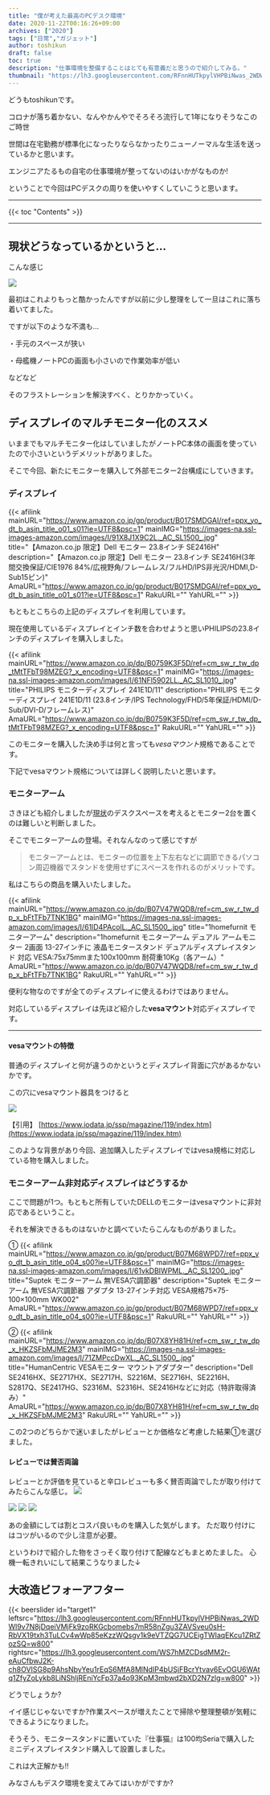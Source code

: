 ```yaml
---
title: "僕が考えた最高のPCデスク環境"
date: 2020-11-22T00:16:26+09:00
archives: ["2020"]
tags: ["日常","ガジェット"]
author: toshikun
draft: false
toc: true
description: "仕事環境を整備することはとても有意義だと思うので紹介してみる。"
thumbnail: "https://lh3.googleusercontent.com/RFnnHUTkpylVHPBiNwas_2WDWl9v7N8jDqeiVMjFk9zoRKGcbomebs7mR58nZgu3ZAVSveu0sH-RbVX19txh3TuLCv4wWp85eKzzWQsgv1k9eVTZQG7UCEigTWIaqEKcu1ZRtZozSQ=w800"
---
```


どうもtoshikunです。

コロナが落ち着かない、なんやかんやでそろそろ流行して1年になりそうなこのご時世

世間は在宅勤務が標準化になったりならなかったりニューノーマルな生活を送っているかと思います。

エンジニアたるもの自宅の仕事環境が整ってないのはいかがなものか!

ということで今回はPCデスクの周りを使いやすくしていこうと思います。

<hr>
{{< toc "Contents" >}}
<hr>

## 現状どうなっているかというと…

こんな感じ

<img src="https://lh3.googleusercontent.com/RFnnHUTkpylVHPBiNwas_2WDWl9v7N8jDqeiVMjFk9zoRKGcbomebs7mR58nZgu3ZAVSveu0sH-RbVX19txh3TuLCv4wWp85eKzzWQsgv1k9eVTZQG7UCEigTWIaqEKcu1ZRtZozSQ=w800" >

最初はこれよりもっと酷かったんですが以前に少し整理をして一旦はこれに落ち着いてました。

ですが以下のような不満も…

・手元のスペースが狭い

・母艦機ノートPCの画面も小さいので作業効率が低い

などなど

そのフラストレーションを解決すべく、とりかかっていく。


## ディスプレイのマルチモニター化のススメ

いままでもマルチモニター化はしていましたがノートPC本体の画面を使っていたので小さいというデメリットがありました。

そこで今回、新たにモニターを購入して外部モニター2台構成にしていきます。 

### ディスプレイ

{{< afilink mainURL="https://www.amazon.co.jp/gp/product/B017SMDGAI/ref=ppx_yo_dt_b_asin_title_o01_s01?ie=UTF8&psc=1" mainIMG="https://images-na.ssl-images-amazon.com/images/I/91X8J1X9C2L._AC_SL1500_.jpg" title="【Amazon.co.jp 限定】Dell モニター 23.8インチ SE2416H" description="【Amazon.co.jp 限定】Dell モニター 23.8インチ SE2416H(3年間交換保証/CIE1976 84%/広視野角/フレームレス/フルHD/IPS非光沢/HDMI,D-Sub15ピン)" AmaURL="https://www.amazon.co.jp/gp/product/B017SMDGAI/ref=ppx_yo_dt_b_asin_title_o01_s01?ie=UTF8&psc=1" RakuURL="" YahURL="" >}}


もともとこちらの上記のディスプレイを利用しています。

現在使用しているディスプレイとインチ数を合わせようと思いPHILIPSの23.8インチのディスプレイを購入しました。

{{< afilink mainURL="https://www.amazon.co.jp/dp/B0759K3F5D/ref=cm_sw_r_tw_dp_tMtTFbT98MZEG?_x_encoding=UTF8&psc=1" mainIMG="https://images-na.ssl-images-amazon.com/images/I/61NFl5902LL._AC_SL1010_.jpg" title="PHILIPS モニターディスプレイ 241E1D/11" description="PHILIPS モニターディスプレイ 241E1D/11 (23.8インチ/IPS Technology/FHD/5年保証/HDMI/D-Sub/DVI-D/フレームレス)" AmaURL="https://www.amazon.co.jp/dp/B0759K3F5D/ref=cm_sw_r_tw_dp_tMtTFbT98MZEG?_x_encoding=UTF8&psc=1" RakuURL="" YahURL="" >}}



このモニターを購入した決め手は何と言っても*vesaマウント*規格であることです。

下記でvesaマウント規格については詳しく説明したいと思います。

### モニターアーム

さきほども紹介しましたが[現状](https://toshikunblog.net/post/20201115/#現状どうなっているかというと)のデスクスペースを考えるとモニター2台を置くのは難しいと判断しました。


そこでモニターアームの登場。それなんなのって感じですが

>モニターアームとは、モニターの位置を上下左右などに調節できるパソコン周辺機器でスタンドを使用せずにスペースを作れるのがメリットです。

私はこちらの商品を購入いたしました。

{{< afilink mainURL="https://www.amazon.co.jp/dp/B07V47WQD8/ref=cm_sw_r_tw_dp_x_bFtTFb7TNK1BG" mainIMG="https://images-na.ssl-images-amazon.com/images/I/61lD4PAcolL._AC_SL1500_.jpg" title="1homefurnit モニターアーム" description="1homefurnit モニターアーム デュアル アームモニター 2画面 13-27インチに 液晶モニタースタンド デュアルディスプレイスタンド 対応 VESA:75x75mmまた100x100mm 耐荷重10Kg（各アーム）" AmaURL="https://www.amazon.co.jp/dp/B07V47WQD8/ref=cm_sw_r_tw_dp_x_bFtTFb7TNK1BG" RakuURL="" YahURL="" >}}


便利な物なのですが全てのディスプレイに使えるわけではありません。

対応しているディスプレイは先ほど紹介した**vesaマウント**対応ディスプレイです。

---
#### vesaマウントの特徴
普通のディスプレイと何が違うのかというとディスプレイ背面に穴があるかないかです。

この穴にvesaマウント器具をつけると

<img src="https://www.iodata.jp/ssp/magazine/img/column119_pic2.jpg" >

【引用】
[https://www.iodata.jp/ssp/magazine/119/index.htm](https://www.iodata.jp/ssp/magazine/119/index.htm)

このような背景があり今回、追加購入したディスプレイではvesa規格に対応している物を購入しました。

### モニターアーム非対応ディスプレイはどうするか

ここで問題が1つ。もともと所有していたDELLのモニターはvesaマウントに非対応であるということ。

それを解決できるものはないかと調べていたらこんなものがありました。

①
{{< afilink mainURL="https://www.amazon.co.jp/gp/product/B07M68WPD7/ref=ppx_yo_dt_b_asin_title_o04_s00?ie=UTF8&psc=1" mainIMG="https://images-na.ssl-images-amazon.com/images/I/61vkDBIWPML._AC_SL1200_.jpg" title="Suptek モニターアーム 無VESA穴調節器" description="Suptek モニターアーム 無VESA穴調節器 アダプタ 13-27インチ対応 VESA規格75×75-100×100mm WK002" AmaURL="https://www.amazon.co.jp/gp/product/B07M68WPD7/ref=ppx_yo_dt_b_asin_title_o04_s00?ie=UTF8&psc=1" RakuURL="" YahURL="" >}}

②
{{< afilink mainURL="https://www.amazon.co.jp/dp/B07X8YH81H/ref=cm_sw_r_tw_dp_x_HKZSFbMJME2M3" mainIMG="https://images-na.ssl-images-amazon.com/images/I/71ZMPccDwXL._AC_SL1500_.jpg" title="HumanCentric VESAモニター マウントアダプター" description="Dell SE2416HX、SE2717HX、SE2717H、S2216M、SE2716H、SE2216H、S2817Q、SE2417HG、S2316M、S2316H、SE2416Hなどに対応（特許取得済み）" AmaURL="https://www.amazon.co.jp/dp/B07X8YH81H/ref=cm_sw_r_tw_dp_x_HKZSFbMJME2M3" RakuURL="" YahURL="" >}}

この2つのどちらかで迷いましたがレビューとか価格など考慮した結果①を選びました。

#### レビューでは賛否両論

レビューとか評価を見ていると辛口レビューも多く賛否両論でしたが取り付けてみたらこんな感じ。
<img src="https://lh3.googleusercontent.com/BJS7w3aKG75Q-HF5zwwBVZCpkw-byFLSA0lilh2iizBJDoVc78rIh3f5owPdAhPCa2EF_-8ioW0UTUsKQB506PozUrgXPVtyrLWu7bDNfe1FCKjXLoXNtH9_8VQraKsdvp0AbHy0jQ=w800" >

<img src="https://lh3.googleusercontent.com/HDD435u_o9meAjLlhs7_K7JmoRWw8Ne5SeJT0GwlawbgqqIOlstT823Y9PaVBKt7gxWjO2O2fT6mPfr0Pm6XKF8nEZBDPyePp70KuaR-6qPeJKTwNtta1ejIfujHHTAhtU5BMIXCCA=w800" >


<img src="https://lh3.googleusercontent.com/AWU878ehOBgJAQRcdXpmI0Bx-Z77M4Dcg312e0NewaO6ekkVGawctOJJtl8fc3brMJ_Oi2Fq12k26LiXIxLkJF1OZ_Z6Xqd33J4muk6I2C-4aNk7NLcGDYt7jKYPx7QBtPRafUuJpw=w800" >


<img src="https://lh3.googleusercontent.com/i9B7uSpmQtspl4_DGK0zpuNP3UWOMx6Sk1ni1AsrbceDNBi3HSmVuRARgmaFRM1tCF9HP73rxarlaiA0ASAu74o3DaJMjd9f6Cnmyl4ppD0wadKt1DDiGwBdnHuDAZP23rZ0VmNkzg=w800" >

あの金額にしては割とコスパ良いものを購入した気がします。
ただ取り付けにはコツがいるので少し注意が必要。

というわけで紹介した物をさっそく取り付けて配線などもまとめたました。
心機一転きれいにして結果こうなりました↓

## 大改造ビフォーアフター


{{< beerslider id="target1" leftsrc="https://lh3.googleusercontent.com/RFnnHUTkpylVHPBiNwas_2WDWl9v7N8jDqeiVMjFk9zoRKGcbomebs7mR58nZgu3ZAVSveu0sH-RbVX19txh3TuLCv4wWp85eKzzWQsgv1k9eVTZQG7UCEigTWIaqEKcu1ZRtZozSQ=w800" rightsrc="https://lh3.googleusercontent.com/WS7hMZCDsdMM2r-eAuCfbwJ2K-ch8OVISG8p9AhsNbyYeu1rEqS6MfA8MlNdIP4bUSjFBcrYtvav6EvOGU6WAtq1ZfyZoLykb8LiNShljREniYcFp37a4o93KpM3mbwd2bXD2N7zlg=w800" >}}


どうでしょうか?

イイ感じじゃないですか?作業スペースが増えたことで掃除や整理整頓が気軽にできるようになりました。

そうそう、モニタースタンドに置いていた『仕事猫』は100均Seriaで購入したミニディスプレイスタンド購入して設置しました。

これは大正解かも!!

みなさんもデスク環境を変えてみてはいかがですか?